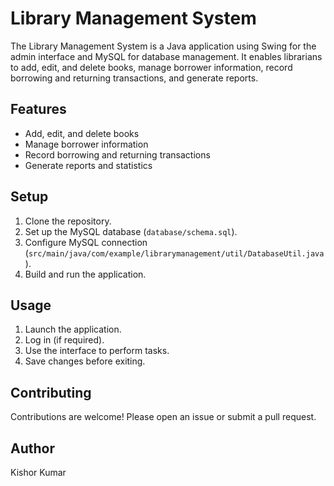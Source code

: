 
<h1> Library Management System</h1>

<p>The Library Management System is a Java application using Swing for the admin interface and MySQL for database management. It enables librarians to add, edit, and delete books, manage borrower information, record borrowing and returning transactions, and generate reports.</p>

<h2>Features</h2>
<ul>
<li>Add, edit, and delete books</li>
<li>Manage borrower information</li>
<li>Record borrowing and returning transactions</li>
<li>Generate reports and statistics</li>
</ul>
<h2>Setup</h2>
<ol>
<li>Clone the repository.</li>
<li>Set up the MySQL database (<code>database/schema.sql</code>).</li>
<li>Configure MySQL connection (<code>src/main/java/com/example/librarymanagement/util/DatabaseUtil.java</code>).</li>
<li>Build and run the application.</li>
</ol>
<h2>Usage</h2>
<ol>
<li>Launch the application.</li>
<li>Log in (if required).</li>
<li>Use the interface to perform tasks.</li>
<li>Save changes before exiting.</li>
</ol>
<h2>Contributing</h2>
<p>Contributions are welcome! Please open an issue or submit a pull request.</p>
<h2>Author</h2>
<p>Kishor Kumar</p>